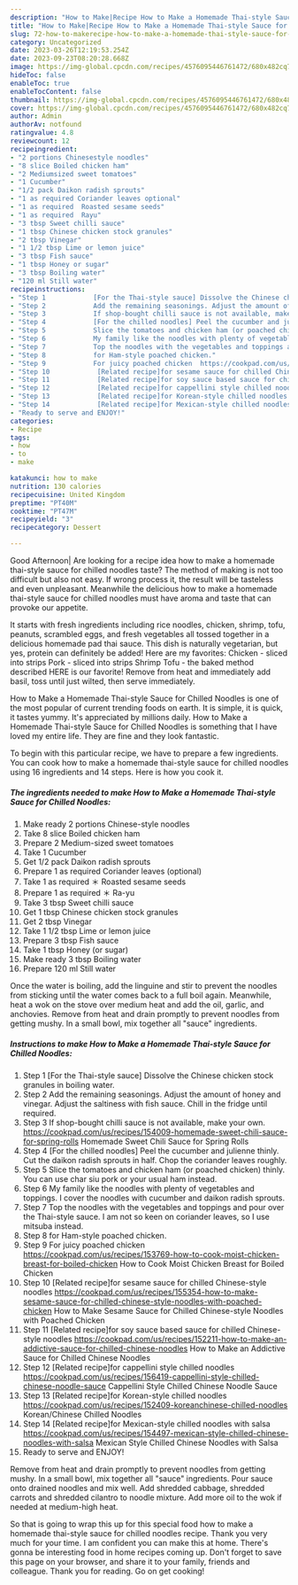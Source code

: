```yaml
---
description: "How to Make|Recipe How to Make a Homemade Thai-style Sauce for Chilled Noodles {That is Delicious"
title: "How to Make|Recipe How to Make a Homemade Thai-style Sauce for Chilled Noodles {That is Delicious"
slug: 72-how-to-makerecipe-how-to-make-a-homemade-thai-style-sauce-for-chilled-noodles-that-is-delicious
category: Uncategorized
date: 2023-03-26T12:19:53.254Z
date: 2023-09-23T08:20:28.668Z
image: https://img-global.cpcdn.com/recipes/4576095446761472/680x482cq70/how-to-make-a-homemade-thai-style-sauce-for-chilled-noodles-recipe-main-photo.jpg
hideToc: false
enableToc: true
enableTocContent: false
thumbnail: https://img-global.cpcdn.com/recipes/4576095446761472/680x482cq70/how-to-make-a-homemade-thai-style-sauce-for-chilled-noodles-recipe-main-photo.jpg
cover: https://img-global.cpcdn.com/recipes/4576095446761472/680x482cq70/how-to-make-a-homemade-thai-style-sauce-for-chilled-noodles-recipe-main-photo.jpg
author: Admin
authorAv: notfound
ratingvalue: 4.8
reviewcount: 12
recipeingredient:
- "2 portions Chinesestyle noodles"
- "8 slice Boiled chicken ham"
- "2 Mediumsized sweet tomatoes"
- "1 Cucumber"
- "1/2 pack Daikon radish sprouts"
- "1 as required Coriander leaves optional"
- "1 as required  Roasted sesame seeds"
- "1 as required  Rayu"
- "3 tbsp Sweet chilli sauce"
- "1 tbsp Chinese chicken stock granules"
- "2 tbsp Vinegar"
- "1 1/2 tbsp Lime or lemon juice"
- "3 tbsp Fish sauce"
- "1 tbsp Honey or sugar"
- "3 tbsp Boiling water"
- "120 ml Still water"
recipeinstructions:
- "Step 1            [For the Thai-style sauce] Dissolve the Chinese chicken stock granules in boiling water."
- "Step 2            Add the remaining seasonings. Adjust the amount of honey and vinegar. Adjust the saltiness with fish sauce. Chill in the fridge until required."
- "Step 3            If shop-bought chilli sauce is not available, make your own.  https://cookpad.com/us/recipes/154009-homemade-sweet-chili-sauce-for-spring-rolls                                             Homemade Sweet Chili Sauce for Spring Rolls"
- "Step 4            [For the chilled noodles] Peel the cucumber and julienne thinly. Cut the daikon radish sprouts in half. Chop the coriander leaves roughly."
- "Step 5            Slice the tomatoes and chicken ham (or poached chicken) thinly. You can use char siu pork or your usual ham instead."
- "Step 6            My family like the noodles with plenty of vegetables and toppings. I cover the noodles with cucumber and daikon radish sprouts."
- "Step 7            Top the noodles with the vegetables and toppings and pour over the Thai-style sauce. I am not so keen on coriander leaves, so I use mitsuba instead."
- "Step 8            for Ham-style poached chicken."
- "Step 9            For juicy poached chicken  https://cookpad.com/us/recipes/153769-how-to-cook-moist-chicken-breast-for-boiled-chicken                                             How to Cook Moist Chicken Breast for Boiled Chicken"
- "Step 10            [Related recipe]for sesame sauce for chilled Chinese-style noodles  https://cookpad.com/us/recipes/155354-how-to-make-sesame-sauce-for-chilled-chinese-style-noodles-with-poached-chicken                                             How to Make Sesame Sauce for Chilled Chinese-style Noodles with Poached Chicken"
- "Step 11            [Related recipe]for soy sauce based sauce for chilled Chinese-style noodles  https://cookpad.com/us/recipes/152211-how-to-make-an-addictive-sauce-for-chilled-chinese-noodles                                             How to Make an Addictive Sauce for Chilled Chinese Noodles"
- "Step 12            [Related recipe]for cappellini style chilled noodles  https://cookpad.com/us/recipes/156419-cappellini-style-chilled-chinese-noodle-sauce                                             Cappellini Style Chilled Chinese Noodle Sauce"
- "Step 13            [Related recipe]for Korean-style chilled noodles  https://cookpad.com/us/recipes/152409-koreanchinese-chilled-noodles                                             Korean/Chinese Chilled Noodles"
- "Step 14            [Related recipe]for Mexican-style chilled noodles with salsa  https://cookpad.com/us/recipes/154497-mexican-style-chilled-chinese-noodles-with-salsa                                             Mexican Style Chilled Chinese Noodles with Salsa"
- "Ready to serve and ENJOY!"
categories:
- Recipe
tags:
- how
- to
- make

katakunci: how to make 
nutrition: 130 calories
recipecuisine: United Kingdom
preptime: "PT40M"
cooktime: "PT47M"
recipeyield: "3"
recipecategory: Dessert

---
```



Good Afternoon| Are looking for a recipe idea how to make a homemade thai-style sauce for chilled noodles taste? The method of making is not too difficult but also not easy. If wrong process it, the result will be tasteless and even unpleasant. Meanwhile the delicious how to make a homemade thai-style sauce for chilled noodles must have aroma and taste that can provoke our appetite.





It starts with fresh ingredients including rice noodles, chicken, shrimp, tofu, peanuts, scrambled eggs, and fresh vegetables all tossed together in a delicious homemade pad thai sauce. This dish is naturally vegetarian, but yes, protein can definitely be added! Here are my favorites: Chicken - sliced into strips Pork - sliced into strips Shrimp Tofu - the baked method described HERE is our favorite! Remove from heat and immediately add basil, toss until just wilted, then serve immediately.

How to Make a Homemade Thai-style Sauce for Chilled Noodles is one of the most popular of current trending foods on earth. It is simple, it is quick, it tastes yummy. It's appreciated by millions daily. How to Make a Homemade Thai-style Sauce for Chilled Noodles is something that I have loved my entire life. They are fine and they look fantastic.


To begin with this particular recipe, we have to prepare a few ingredients. You can cook how to make a homemade thai-style sauce for chilled noodles using 16 ingredients and 14 steps. Here is how you cook it.

<!--inarticleads1-->

##### The ingredients needed to make How to Make a Homemade Thai-style Sauce for Chilled Noodles:

1. Make ready 2 portions Chinese-style noodles
1. Take 8 slice Boiled chicken ham
1. Prepare 2 Medium-sized sweet tomatoes
1. Take 1 Cucumber
1. Get 1/2 pack Daikon radish sprouts
1. Prepare 1 as required Coriander leaves (optional)
1. Take 1 as required ＊ Roasted sesame seeds
1. Prepare 1 as required ＊ Ra-yu
1. Take 3 tbsp Sweet chilli sauce
1. Get 1 tbsp Chinese chicken stock granules
1. Get 2 tbsp Vinegar
1. Take 1 1/2 tbsp Lime or lemon juice
1. Prepare 3 tbsp Fish sauce
1. Take 1 tbsp Honey (or sugar)
1. Make ready 3 tbsp Boiling water
1. Prepare 120 ml Still water


Once the water is boiling, add the linguine and stir to prevent the noodles from sticking until the water comes back to a full boil again. Meanwhile, heat a wok on the stove over medium heat and add the oil, garlic, and anchovies. Remove from heat and drain promptly to prevent noodles from getting mushy. In a small bowl, mix together all &#34;sauce&#34; ingredients. 

<!--inarticleads2-->

##### Instructions to make How to Make a Homemade Thai-style Sauce for Chilled Noodles:

1. Step 1            [For the Thai-style sauce] Dissolve the Chinese chicken stock granules in boiling water.
1. Step 2            Add the remaining seasonings. Adjust the amount of honey and vinegar. Adjust the saltiness with fish sauce. Chill in the fridge until required.
1. Step 3            If shop-bought chilli sauce is not available, make your own.  https://cookpad.com/us/recipes/154009-homemade-sweet-chili-sauce-for-spring-rolls                                             Homemade Sweet Chili Sauce for Spring Rolls
1. Step 4            [For the chilled noodles] Peel the cucumber and julienne thinly. Cut the daikon radish sprouts in half. Chop the coriander leaves roughly.
1. Step 5            Slice the tomatoes and chicken ham (or poached chicken) thinly. You can use char siu pork or your usual ham instead.
1. Step 6            My family like the noodles with plenty of vegetables and toppings. I cover the noodles with cucumber and daikon radish sprouts.
1. Step 7            Top the noodles with the vegetables and toppings and pour over the Thai-style sauce. I am not so keen on coriander leaves, so I use mitsuba instead.
1. Step 8            for Ham-style poached chicken.
1. Step 9            For juicy poached chicken  https://cookpad.com/us/recipes/153769-how-to-cook-moist-chicken-breast-for-boiled-chicken                                             How to Cook Moist Chicken Breast for Boiled Chicken
1. Step 10            [Related recipe]for sesame sauce for chilled Chinese-style noodles  https://cookpad.com/us/recipes/155354-how-to-make-sesame-sauce-for-chilled-chinese-style-noodles-with-poached-chicken                                             How to Make Sesame Sauce for Chilled Chinese-style Noodles with Poached Chicken
1. Step 11            [Related recipe]for soy sauce based sauce for chilled Chinese-style noodles  https://cookpad.com/us/recipes/152211-how-to-make-an-addictive-sauce-for-chilled-chinese-noodles                                             How to Make an Addictive Sauce for Chilled Chinese Noodles
1. Step 12            [Related recipe]for cappellini style chilled noodles  https://cookpad.com/us/recipes/156419-cappellini-style-chilled-chinese-noodle-sauce                                             Cappellini Style Chilled Chinese Noodle Sauce
1. Step 13            [Related recipe]for Korean-style chilled noodles  https://cookpad.com/us/recipes/152409-koreanchinese-chilled-noodles                                             Korean/Chinese Chilled Noodles
1. Step 14            [Related recipe]for Mexican-style chilled noodles with salsa  https://cookpad.com/us/recipes/154497-mexican-style-chilled-chinese-noodles-with-salsa                                             Mexican Style Chilled Chinese Noodles with Salsa
1. Ready to serve and ENJOY!

Remove from heat and drain promptly to prevent noodles from getting mushy. In a small bowl, mix together all &#34;sauce&#34; ingredients. Pour sauce onto drained noodles and mix well. Add shredded cabbage, shredded carrots and shredded cilantro to noodle mixture. Add more oil to the wok if needed at medium-high heat. 

So that is going to wrap this up for this special food how to make a homemade thai-style sauce for chilled noodles recipe. Thank you very much for your time. I am confident you can make this at home. There's gonna be interesting food in home recipes coming up. Don't forget to save this page on your browser, and share it to your family, friends and colleague. Thank you for reading. Go on get cooking!
